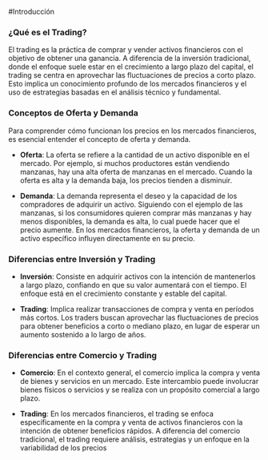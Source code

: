 #Introducción 
### ¿Qué es el Trading?
El trading es la práctica de comprar y vender activos financieros con el objetivo de obtener una ganancia. A diferencia de la inversión tradicional, donde el enfoque suele estar en el crecimiento a largo plazo del capital, el trading se centra en aprovechar las fluctuaciones de precios a corto plazo. Esto implica un conocimiento profundo de los mercados financieros y el uso de estrategias basadas en el análisis técnico y fundamental.

### Conceptos de Oferta y Demanda
Para comprender cómo funcionan los precios en los mercados financieros, es esencial entender el concepto de oferta y demanda.

- **Oferta**: La oferta se refiere a la cantidad de un activo disponible en el mercado. Por ejemplo, si muchos productores están vendiendo manzanas, hay una alta oferta de manzanas en el mercado. Cuando la oferta es alta y la demanda baja, los precios tienden a disminuir.
  
- **Demanda**: La demanda representa el deseo y la capacidad de los compradores de adquirir un activo. Siguiendo con el ejemplo de las manzanas, si los consumidores quieren comprar más manzanas y hay menos disponibles, la demanda es alta, lo cual puede hacer que el precio aumente. En los mercados financieros, la oferta y demanda de un activo específico influyen directamente en su precio.

### Diferencias entre Inversión y Trading
- **Inversión**: Consiste en adquirir activos con la intención de mantenerlos a largo plazo, confiando en que su valor aumentará con el tiempo. El enfoque está en el crecimiento constante y estable del capital.
  
- **Trading**: Implica realizar transacciones de compra y venta en períodos más cortos. Los traders buscan aprovechar las fluctuaciones de precios para obtener beneficios a corto o mediano plazo, en lugar de esperar un aumento sostenido a lo largo de años.

### Diferencias entre Comercio y Trading
- **Comercio**: En el contexto general, el comercio implica la compra y venta de bienes y servicios en un mercado. Este intercambio puede involucrar bienes físicos o servicios y se realiza con un propósito comercial a largo plazo.

- **Trading**: En los mercados financieros, el trading se enfoca específicamente en la compra y venta de activos financieros con la intención de obtener beneficios rápidos. A diferencia del comercio tradicional, el trading requiere análisis, estrategias y un enfoque en la variabilidad de los precios